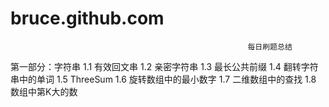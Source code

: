 # bruce.github.com
                                                         每日刷题总结
第一部分：字符串
1.1 有效回文串
1.2 亲密字符串
1.3 最长公共前缀
1.4 翻转字符串中的单词
1.5 ThreeSum
1.6 旋转数组中的最小数字
1.7 二维数组中的查找
1.8 数组中第K大的数
